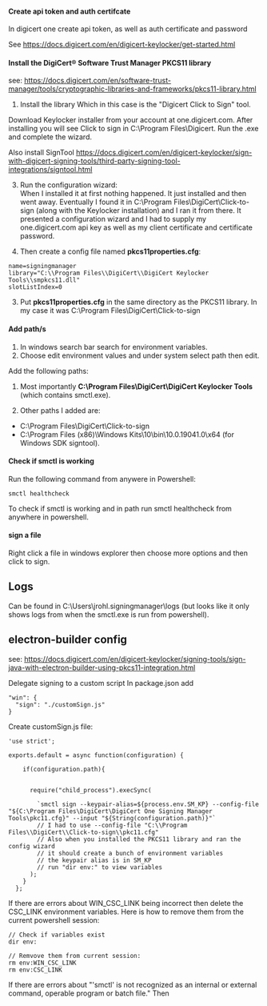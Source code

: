 #### Create api token and auth certifcate
In digicert one create api token, as well as auth certificate and password

See https://docs.digicert.com/en/digicert-keylocker/get-started.html


#### Install the DigiCert​​®​​ Software Trust Manager PKCS11 library
see: https://docs.digicert.com/en/software-trust-manager/tools/cryptographic-libraries-and-frameworks/pkcs11-library.html

1. Install the library 
Which in this case is the "Digicert Click to Sign" tool.

Download Keylocker installer from your account at one.digicert.com.
After installing you will see Click to sign in C:\Program Files\Digicert. Run the .exe and complete the wizard.

Also install SignTool https://docs.digicert.com/en/digicert-keylocker/sign-with-digicert-signing-tools/third-party-signing-tool-integrations/signtool.html


3. Run the configuration wizard:  
When I installed it at first nothing happened. It just installed and then went away.
Eventually I found it in  C:\Program Files\DigiCert\Click-to-sign (along with the Keylocker installation) and I ran it from there.
It presented a configuration wizard and I had to supply my one.digicert.com api key as well as my client certificate and certificate password.

5. Then create a config file named **pkcs11properties.cfg**:
```
name=signingmanager 
library="C:\\Program Files\\DigiCert\\DigiCert Keylocker Tools\\smpkcs11.dll"
slotListIndex=0
```

3. Put **pkcs11properties.cfg** in the same directory as the PKCS11 library. 
In my case it was C:\Program Files\DigiCert\Click-to-sign


#### Add path/s
1. In windows search bar search for environment variables. 
2. Choose edit environment values and under system select path then edit.

Add the following paths:
1. Most importantly **C:\Program Files\DigiCert\DigiCert Keylocker Tools** (which contains smctl.exe).

2. Other paths I added are:
* C:\Program Files\DigiCert\Click-to-sign
* C:\Program Files (x86)\Windows Kits\10\bin\10.0.19041.0\x64 (for Windows SDK signtool).

#### Check if smctl is working
Run the following command from anywere in Powershell:
```
smctl healthcheck
```

To check if smctl is working and in path run smctl healthcheck from anywhere in powershell.
#### sign a file
Right click a file in windows explorer then choose more options and then click to sign.

## Logs
Can be found in C:\Users\jrohl\.signingmanager\logs (but looks like it only shows logs from when the smctl.exe is run from powershell).

## electron-builder config
see: https://docs.digicert.com/en/digicert-keylocker/signing-tools/sign-java-with-electron-builder-using-pkcs11-integration.html


Delegate signing to a custom script
In package.json add
```
"win": {
  "sign": "./customSign.js"
}
```

Create customSign.js file:
```
'use strict';

exports.default = async function(configuration) {
   
    if(configuration.path){

    
      require("child_process").execSync(
     
        `smctl sign --keypair-alias=${process.env.SM_KP} --config-file "${C:\Program Files\DigiCert\DigiCert One Signing Manager Tools\pkc11.cfg}" --input "${String(configuration.path)}"`
        // I had to use --config-file "C:\\Program Files\\DigiCert\\Click-to-sign\\pkc11.cfg"
        // Also when you installed the PKCS11 library and ran the config wizard
        // it should create a bunch of environment variables
        // the keypair alias is in SM_KP
        // run "dir env:" to view variables
      );
    }
  };
```

If there are errors about WIN_CSC_LINK being incorrect then delete the CSC_LINK environment variables.
Here is how to remove them from the current powershell session:
```
// Check if variables exist
dir env:

// Remvove them from current session:
rm env:WIN_CSC_LINK
rm env:CSC_LINK
```

If there are errors about "'smctl' is not recognized as an internal or external command,
operable program or batch file."
Then 
